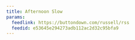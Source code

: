 ```yaml
---
title: Afternoon Slow
params:
  feedlink: https://buttondown.com/russell/rss
  feedid: e53645e294273adb112ac2d32c95bfa9
---
```

